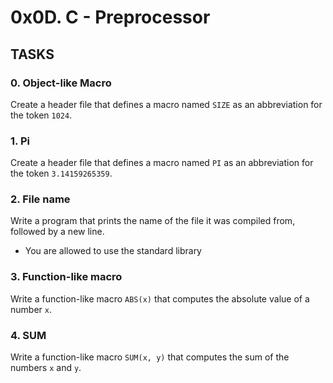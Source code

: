 # **0x0D. C - Preprocessor**

## TASKS

### 0. Object-like Macro

Create a header file that defines a macro named `SIZE` as an abbreviation for the token `1024`.

### 1. Pi

Create a header file that defines a macro named `PI` as an abbreviation for the token `3.14159265359`.

### 2. File name

Write a program that prints the name of the file it was compiled from, followed by a new line.

- You are allowed to use the standard library

### 3. Function-like macro

Write a function-like macro `ABS(x)` that computes the absolute value of a number `x`.

### 4. SUM

Write a function-like macro `SUM(x, y)` that computes the sum of the numbers `x` and `y`.
